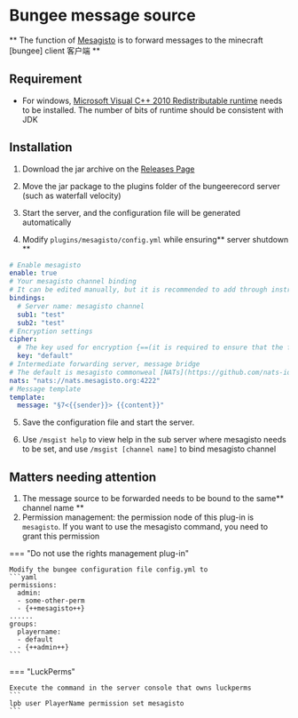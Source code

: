 # Bungee message source

** The function of [Mesagisto](https://github.com/MeowCat-Studio/mesagisto) is to forward messages to the minecraft [bungee] client 客户端 **

## Requirement

- For windows, [Microsoft Visual C++ 2010 Redistributable runtime](https://www.microsoft.com/en-us/download/details.aspx?id=26999) needs to be installed. The number of bits of runtime should be consistent with JDK

## Installation

1. Download the jar archive on the [Releases Page](https://github.com/MeowCat-Studio/bungee-message-source/releases)

2. Move the jar package to the plugins folder of the bungeerecord server (such as waterfall velocity)

3. Start the server, and the configuration file will be generated automatically

4. Modify `plugins/mesagisto/config.yml` while ensuring** server shutdown **

```yaml
# Enable mesagisto
enable: true
# Your mesagisto channel binding
# It can be edited manually, but it is recommended to add through instructions
bindings:
  # Server name: mesagisto channel
  sub1: "test"
  sub2: "test"
# Encryption settings
cipher:
  # The key used for encryption {==(it is required to ensure that the forwarding ends are the same)==}
  key: "default"
# Intermediate forwarding server, message bridge
# The default is mesagisto commonweal [NATs](https://github.com/nats-io/nats-server) Server
nats: "nats://nats.mesagisto.org:4222"
# Message template
template:
  message: "§7<{{sender}}> {{content}}"
```
5. Save the configuration file and start the server.

6. Use `/msgist help` to view help in the sub server where mesagisto needs to be set, and use `/msgist [channel name]` to bind mesagisto channel


## Matters needing attention

1. The message source to be forwarded needs to be bound to the same** channel name **
2. Permission management: the permission node of this plug-in is `mesagisto`. If you want to use the mesagisto command, you need to grant this permission

=== "Do not use the rights management plug-in"

    Modify the bungee configuration file config.yml to
    ```yaml
    permissions:
      admin:
      - some-other-perm
      - {++mesagisto++}
    ......
    groups:
      playername:
      - default
      - {++admin++}
    ```
=== "LuckPerms"

    Execute the command in the server console that owns luckperms
    ```
    lpb user PlayerName permission set mesagisto
    ```

